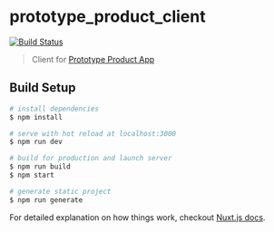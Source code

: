 # prototype_product_client

[![Build Status](https://travis-ci.com/stevenlsjr/prototype_product_client.svg?branch=master)](https://travis-ci.com/stevenlsjr/prototype_product_client)

> Client for [Prototype Product App](/stevenlsjr/prototype_product_app)

## Build Setup

``` bash
# install dependencies
$ npm install

# serve with hot reload at localhost:3000
$ npm run dev

# build for production and launch server
$ npm run build
$ npm start

# generate static project
$ npm run generate
```

For detailed explanation on how things work, checkout [Nuxt.js docs](https://nuxtjs.org).
